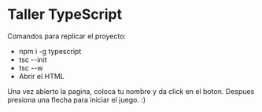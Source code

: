 # Taller TypeScript
Comandos para replicar el proyecto:

- npm i -g typescript
- tsc --init
- tsc --w
- Abrir el HTML

Una vez abierto la pagina, coloca tu nombre y da click en el boton. Despues presiona una flecha para iniciar el juego. :)